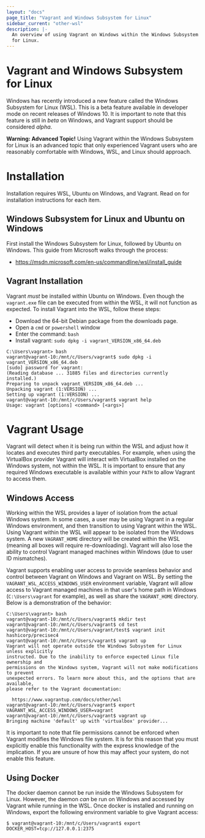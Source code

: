 ```yaml
---
layout: "docs"
page_title: "Vagrant and Windows Subsystem for Linux"
sidebar_current: "other-wsl"
description: |-
  An overview of using Vagrant on Windows within the Windows Subsystem
  for Linux.
---
```


# Vagrant and Windows Subsystem for Linux

Windows has recently introduced a new feature called the Windows Subsystem
for Linux (WSL). This is a beta feature available in developer mode on recent
releases of Windows 10. It is important to note that this feature is still
in _beta_ on Windows, and Vagrant support should be considered _alpha_.

<div class="alert alert-warning">
  <strong>Warning: Advanced Topic!</strong> Using Vagrant within the Windows
  Subsystem for Linux is an advanced topic that only experienced Vagrant users
  who are reasonably comfortable with Windows, WSL, and Linux should approach.
</div>


# Installation

Installation requires WSL, Ubuntu on Windows, and Vagrant. Read on for installation
instructions for each item.

## Windows Subsystem for Linux and Ubuntu on Windows

First install the Windows Subsystem for Linux, followed by Ubuntu on Windows. This guide
from Microsoft walks through the process:

* https://msdn.microsoft.com/en-us/commandline/wsl/install_guide

## Vagrant Installation

Vagrant _must_ be installed within Ubuntu on Windows. Even though the `vagrant.exe`
file can be executed from within the WSL, it will not function as expected. To
install Vagrant into the WSL, follow these steps:

* Download the 64-bit Debian package from the downloads page.
* Open a `cmd` or `powershell` window
* Enter the command: `bash`
* Install vagrant: `sudo dpkg -i vagrant_VERSION_x86_64.deb`

```
C:\Users\vagrant> bash
vagrant@vagrant-10:/mnt/c/Users/vagrant$ sudo dpkg -i vagrant_VERSION_x86_64.deb
[sudo] password for vagrant:
(Reading database ... 31885 files and directories currently installed.)
Preparing to unpack vagrant_VERSION_x86_64.deb ...
Unpacking vagrant (1:VERSION) ...
Setting up vagrant (1:VERSION) ...
vagrant@vagrant-10:/mnt/c/Users/vagrant$ vagrant help
Usage: vagrant [options] <command> [<args>]
```

# Vagrant Usage

Vagrant will detect when it is being run within the WSL and adjust how it
locates and executes third party executables. For example, when using the
VirtualBox provider Vagrant will interact with VirtualBox installed on
the Windows system, not within the WSL. It is important to ensure that
any required Windows executable is available within your `PATH` to allow
Vagrant to access them.

## Windows Access

Working within the WSL provides a layer of isolation from the actual
Windows system. In some cases, a user may be using Vagrant in a regular
Windows environment, and then transition to using Vagrant within the
WSL. Using Vagrant within the WSL will appear to be isolated from
the Windows system. A new `VAGRANT_HOME` directory will be created within
the WSL (meaning all boxes will require re-downloading). Vagrant will also
lose the ability to control Vagrant managed machines within Windows (due
to user ID mismatches).

Vagrant supports enabling user access to provide seamless behavior and
control between Vagrant on Windows and Vagrant on WSL. By setting the
`VAGRANT_WSL_ACCESS_WINDOWS_USER` environment variable, Vagrant will
allow access to Vagrant managed machines in that user's home path in
Windows (`C:\Users\vagrant` for example), as well as share the `VAGRANT_HOME`
directory. Below is a demonstration of the behavior:

```
C:\Users\vagrant> bash
vagrant@vagrant-10:/mnt/c/Users/vagrant$ mkdir test
vagrant@vagrant-10:/mnt/c/Users/vagrant$ cd test
vagrant@vagrant-10:/mnt/c/Users/vagrant/test$ vagrant init hashicorp/precisec4
vagrant@vagrant-10:/mnt/c/Users/vagrant$ vagrant up
Vagrant will not operate outside the Windows Subsystem for Linux unless explicitly
instructed. Due to the inability to enforce expected Linux file ownership and
permissions on the Windows system, Vagrant will not make modifications to prevent
unexpected errors. To learn more about this, and the options that are available,
please refer to the Vagrant documentation:

  https://www.vagrantup.com/docs/other/wsl
vagrant@vagrant-10:/mnt/c/Users/vagrant$ export VAGRANT_WSL_ACCESS_WINDOWS_USER=vagrant
vagrant@vagrant-10:/mnt/c/Users/vagrant$ vagrant up
Bringing machine 'default' up with 'virtualbox' provider...
```

It is important to note that file permissions cannot be enforced when Vagrant
modifies the Windows file system. It is for this reason that you must explicitly
enable this functionality with the express knowledge of the implication. If you
are unsure of how this may affect your system, do not enable this feature.

## Using Docker

The docker daemon cannot be run inside the Windows Subsystem for Linux. However,
the daemon _can_ be run on Windows and accessed by Vagrant while running in the
WSL. Once docker is installed and running on Windows, export the following
environment variable to give Vagrant access:

```
$ vagrant@vagrant-10:/mnt/c/Users/vagrant$ export DOCKER_HOST=tcp://127.0.0.1:2375
```
